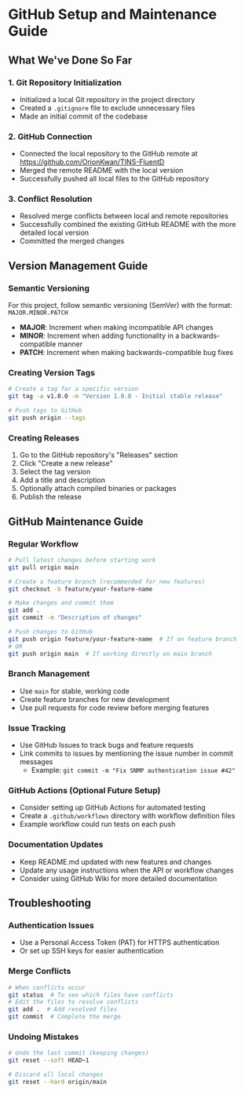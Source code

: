 # GitHub Setup and Maintenance Guide

## What We've Done So Far

### 1. Git Repository Initialization
- Initialized a local Git repository in the project directory
- Created a `.gitignore` file to exclude unnecessary files
- Made an initial commit of the codebase

### 2. GitHub Connection
- Connected the local repository to the GitHub remote at https://github.com/OrionKwan/TINS-FluentD
- Merged the remote README with the local version
- Successfully pushed all local files to the GitHub repository

### 3. Conflict Resolution
- Resolved merge conflicts between local and remote repositories
- Successfully combined the existing GitHub README with the more detailed local version
- Committed the merged changes

## Version Management Guide

### Semantic Versioning
For this project, follow semantic versioning (SemVer) with the format: `MAJOR.MINOR.PATCH`

- **MAJOR**: Increment when making incompatible API changes
- **MINOR**: Increment when adding functionality in a backwards-compatible manner
- **PATCH**: Increment when making backwards-compatible bug fixes

### Creating Version Tags
```bash
# Create a tag for a specific version
git tag -a v1.0.0 -m "Version 1.0.0 - Initial stable release"

# Push tags to GitHub
git push origin --tags
```

### Creating Releases
1. Go to the GitHub repository's "Releases" section
2. Click "Create a new release"
3. Select the tag version
4. Add a title and description
5. Optionally attach compiled binaries or packages
6. Publish the release

## GitHub Maintenance Guide

### Regular Workflow
```bash
# Pull latest changes before starting work
git pull origin main

# Create a feature branch (recommended for new features)
git checkout -b feature/your-feature-name

# Make changes and commit them
git add .
git commit -m "Description of changes"

# Push changes to GitHub
git push origin feature/your-feature-name  # If on feature branch
# OR
git push origin main  # If working directly on main branch
```

### Branch Management
- Use `main` for stable, working code
- Create feature branches for new development
- Use pull requests for code review before merging features

### Issue Tracking
- Use GitHub Issues to track bugs and feature requests
- Link commits to issues by mentioning the issue number in commit messages
  - Example: `git commit -m "Fix SNMP authentication issue #42"`

### GitHub Actions (Optional Future Setup)
- Consider setting up GitHub Actions for automated testing
- Create a `.github/workflows` directory with workflow definition files
- Example workflow could run tests on each push

### Documentation Updates
- Keep README.md updated with new features and changes
- Update any usage instructions when the API or workflow changes
- Consider using GitHub Wiki for more detailed documentation

## Troubleshooting

### Authentication Issues
- Use a Personal Access Token (PAT) for HTTPS authentication
- Or set up SSH keys for easier authentication

### Merge Conflicts
```bash
# When conflicts occur
git status  # To see which files have conflicts
# Edit the files to resolve conflicts
git add .  # Add resolved files
git commit  # Complete the merge
```

### Undoing Mistakes
```bash
# Undo the last commit (keeping changes)
git reset --soft HEAD~1

# Discard all local changes
git reset --hard origin/main
``` 